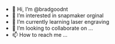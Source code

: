 - 👋 Hi, I’m @bradgoodnt
- 👀 I’m interested in snapmaker orginal
- 🌱 I’m currently learning laser engraving
- 💞️ I’m looking to collaborate on ...
- 📫 How to reach me ...

<!---
bradgoodnt/bradgoodnt is a ✨ special ✨ repository because its `README.md` (this file) appears on your GitHub profile.
You can click the Preview link to take a look at your changes.
--->
